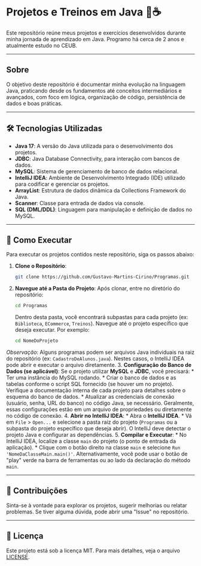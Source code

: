 # Projetos e Treinos em Java 🧠☕️

Este repositório reúne meus projetos e exercícios desenvolvidos durante minha jornada de aprendizado em Java. Programo há cerca de 2 anos e atualmente estudo no CEUB.

---

## Sobre

O objetivo deste repositório é documentar minha evolução na linguagem Java, praticando desde os fundamentos até conceitos intermediários e avançados, com foco em lógica, organização de código, persistência de dados e boas práticas.

---

## 🛠 Tecnologias Utilizadas

* **Java 17**: A versão do Java utilizada para o desenvolvimento dos projetos.
* **JDBC**: Java Database Connectivity, para interação com bancos de dados.
* **MySQL**: Sistema de gerenciamento de banco de dados relacional.
* **IntelliJ IDEA**: Ambiente de Desenvolvimento Integrado (IDE) utilizado para codificar e gerenciar os projetos.
* **ArrayList**: Estrutura de dados dinâmica da Collections Framework do Java.
* **Scanner**: Classe para entrada de dados via console.
* **SQL (DML/DDL)**: Linguagem para manipulação e definição de dados no MySQL.

---

## 🚀 Como Executar

Para executar os projetos contidos neste repositório, siga os passos abaixo:

1.  **Clone o Repositório**:
    ```bash
    git clone https://github.com/Gustavo-Martins-Cirino/Programas.git
    ```
2.  **Navegue até a Pasta do Projeto**:
    Após clonar, entre no diretório do repositório:
    ```bash
    cd Programas
    ```
    Dentro desta pasta, você encontrará subpastas para cada projeto (ex: `Biblioteca`, `ECommerce`, `Treinos`). Navegue até o projeto específico que deseja executar. Por exemplo:
    ```bash
    cd NomeDoProjeto
    ```
   *Observação*: Alguns programas podem ser arquivos Java individuais na raiz do repositório (ex: `CadastroDeAlunos.java`). Nestes casos, o IntelliJ IDEA pode abrir e executar o arquivo diretamente.
3.  **Configuração do Banco de Dados (se aplicável)**:
    Se o projeto utilizar **MySQL** e **JDBC**, você precisará:
    * Ter uma instância do MySQL rodando.
    * Criar o banco de dados e as tabelas conforme o script SQL fornecido (se houver um no projeto). Verifique a documentação interna de cada projeto para detalhes sobre o esquema do banco de dados.
    * Atualizar as credenciais de conexão (usuário, senha, URL do banco) no código Java, se necessário. Geralmente, essas configurações estão em um arquivo de propriedades ou diretamente no código de conexão.
4.  **Abrir no IntelliJ IDEA**:
    * Abra o **IntelliJ IDEA**.
    * Vá em `File` > `Open...` e selecione a pasta raiz do projeto (`Programas` ou a subpasta do projeto específico que deseja abrir). O IntelliJ deve detectar o projeto Java e configurar as dependências.
5.  **Compilar e Executar**:
    * No IntelliJ IDEA, localize a classe `main` do projeto (o ponto de entrada da aplicação).
    * Clique com o botão direito na classe `main` e selecione `Run 'NomeDaClasseMain.main()'`. Alternativamente, você pode usar o botão de "play" verde na barra de ferramentas ou ao lado da declaração do método `main`.

---

## 🤝 Contribuições

Sinta-se à vontade para explorar os projetos, sugerir melhorias ou relatar problemas. Se tiver alguma dúvida, pode abrir uma "Issue" no repositório.

---
## 📄 Licença

Este projeto está sob a licença MIT. Para mais detalhes, veja o arquivo [LICENSE](LICENSE).




